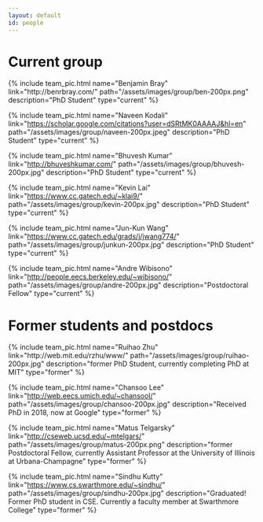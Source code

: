 ```yaml
---
layout: default
id: people
---
```


# Current group

<div class='group'>
  {% include team_pic.html
    name="Benjamin Bray"
    link="http://benrbray.com/"
    path="/assets/images/group/ben-200px.png"
    description="PhD Student"
    type="current"
  %}

  {% include team_pic.html
    name="Naveen Kodali"
    link="https://scholar.google.com/citations?user=dSRtMK0AAAAJ&hl=en"
    path="/assets/images/group/naveen-200px.jpeg"
    description="PhD Student"
    type="current"
  %}

  {% include team_pic.html
    name="Bhuvesh Kumar"
    link="http://bhuveshkumar.com/"
    path="/assets/images/group/bhuvesh-200px.jpg"
    description="PhD Student"
    type="current"
  %}

  {% include team_pic.html
    name="Kevin Lai"
    link="https://www.cc.gatech.edu/~klai9/"
    path="/assets/images/group/kevin-200px.jpg"
    description="PhD Student"
    type="current"
  %}

  {% include team_pic.html
    name="Jun-Kun Wang"
    link="https://www.cc.gatech.edu/grads/j/jwang774/"
    path="/assets/images/group/junkun-200px.jpg"
    description="PhD Student"
    type="current"
  %}

  {% include team_pic.html
    name="Andre Wibisono"
    link="http://people.eecs.berkeley.edu/~wibisono/"
    path="/assets/images/group/andre-200px.jpg"
    description="Postdoctoral Fellow"
    type="current"
  %}
</div>


# Former students and postdocs

<div class='group'>
  {% include team_pic.html
    name="Ruihao Zhu"
    link="http://web.mit.edu/rzhu/www/"
    path="/assets/images/group/ruihao-200px.jpg"
    description="former PhD Student, currently completing PhD at MIT"
    type="former"
  %}

  {% include team_pic.html
    name="Chansoo Lee"
    link="http://web.eecs.umich.edu/~chansool/"
    path="/assets/images/group/chansoo-200px.jpg"
    description="Received PhD in 2018, now at Google"
    type="former"
  %}

  {% include team_pic.html
    name="Matus Telgarsky"
    link="http://cseweb.ucsd.edu/~mtelgars/"
    path="/assets/images/group/matus-200px.png"
    description="former Postdoctoral Fellow, currently Assistant Professor at the University of Illinois at Urbana-Champagne"
    type="former"
  %}

  {% include team_pic.html
    name="Sindhu Kutty"
    link="https://www.cs.swarthmore.edu/~sindhu/"
    path="/assets/images/group/sindhu-200px.jpg"
    description="Graduated! Former PhD student in CSE. Currently a faculty member at Swarthmore College"
    type="former"
  %}
</div>

